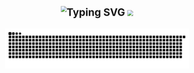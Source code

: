 <!-- 动态打字机效果标题 -->
<h1 align="center">
  <img src="https://readme-typing-svg.demolab.com?font=Fira+Code&size=28&duration=2500&pause=800&color=00F7F7&center=true&vCenter=true&width=550&lines=Hey%F0%9F%91%8B%2C+I'm+LaLaLaBiuBiuBiu!" alt="Typing SVG" />
  
  <picture>
      <img src="https://github.com/user-attachments/assets/f6d800a6-d81c-4fa0-a8b7-f4820e8a92e0" />
  </picture>


<p align="center">
  <picture>
    <source media="(prefers-color-scheme: dark)" srcset="https://raw.githubusercontent.com/LaLaLaBiuBiuBiu/LaLaLaBiuBiuBiu/output/github-contribution-grid-snake-dark.svg" />
    <source media="(prefers-color-scheme: light)" srcset="https://raw.githubusercontent.com/LaLaLaBiuBiuBiu/LaLaLaBiuBiuBiu/output/github-contribution-grid-snake.svg" />
    <img alt="github contribution grid snake animation" src="https://raw.githubusercontent.com/LaLaLaBiuBiuBiu/LaLaLaBiuBiuBiu/output/github-contribution-grid-snake.svg" />
  </picture>
</p>



